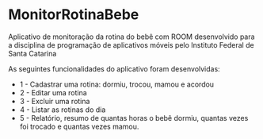 # MonitorRotinaBebe

Aplicativo de monitoração da rotina do bebê com ROOM desenvolvido para a disciplina de programação de aplicativos móveis pelo Instituto Federal de Santa Catarina

As seguintes funcionalidades do aplicativo foram desenvolvidas:

* 1 - Cadastrar uma rotina: dormiu, trocou, mamou e acordou
* 2 - Editar uma rotina
* 3 - Excluir uma rotina
* 4 - Listar as rotinas do dia
* 5 - Relatório, resumo de quantas horas o bebê dormiu, quantas vezes foi trocado e quantas vezes mamou.
